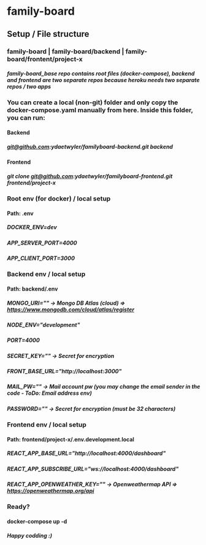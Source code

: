 # family-board

## Setup / File structure
### family-board | family-board/backend | family-board/frontent/project-x
##### family-board_base repo contains root files (docker-compose), backend and frontend are two separate repos because heroku needs two separate repos / two apps
### You can create a local (non-git) folder and only copy the docker-compose.yaml manually from here. Inside this folder, you can run:
#### Backend
##### git@github.com:ydaetwyler/familyboard-backend.git backend
#### Frontend
##### git clone git@github.com:ydaetwyler/familyboard-frontend.git frontend/project-x

### Root env (for docker) / local setup
#### Path: .env
##### DOCKER_ENV=dev
##### APP_SERVER_PORT=4000
##### APP_CLIENT_PORT=3000

### Backend env / local setup
#### Path: backend/.env
##### MONGO_URI="" -> Mongo DB Atlas (cloud) => https://www.mongodb.com/cloud/atlas/register
##### NODE_ENV="development"
##### PORT=4000
##### SECRET_KEY="" -> Secret for encryption
##### FRONT_BASE_URL="http://localhost:3000"
##### MAIL_PW="" -> Mail account pw (you may change the email sender in the code - ToDo: Email address env)
##### PASSWORD="" -> Secret for encryption (must be 32 characters)

### Frontend env / local setup
#### Path: frontend/project-x/.env.development.local
##### REACT_APP_BASE_URL="http://localhost:4000/dashboard"
##### REACT_APP_SUBSCRIBE_URL="ws://localhost:4000/dashboard"
##### REACT_APP_OPENWEATHER_KEY="" -> Openweathermap API => https://openweathermap.org/api

### Ready?
#### docker-compose up -d
##### Happy codding :)
